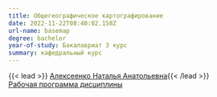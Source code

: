 ```yaml
---
title: Общегеографическое картографирование
date: 2022-11-22T08:40:02.158Z
url-name: basemap
degree: bachelor
year-of-study: Бакалавриат 3 курс
summary: кафедральный курс
---
```

{{< lead >}} [Алексеенко Наталья Анатольевна](https://istina.msu.ru/profile/valtuz/){{< /lead >}} \
[Рабочая программа дисциплины](https://disk.yandex.ru/i/5lyd5MNy5v3sIA)